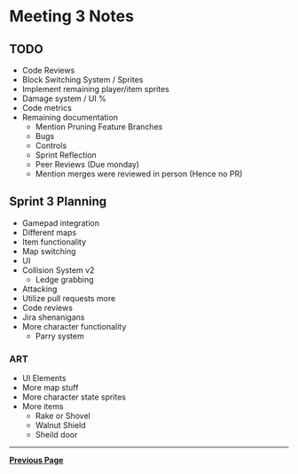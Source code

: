 # Meeting 3 Notes

## TODO

- Code Reviews
- Block Switching System / Sprites
- Implement remaining player/item sprites
- Damage system / UI %
- Code metrics
- Remaining documentation
  - Mention Pruning Feature Branches
  - Bugs
  - Controls
  - Sprint Reflection
  - Peer Reviews (Due monday)
  - Mention merges were reviewed in person (Hence no PR)

## Sprint 3 Planning

- Gamepad integration
- Different maps
- Item functionality
- Map switching
- UI
- Collision System v2
  - Ledge grabbing
- Attacking
- Utilize pull requests more
- Code reviews
- Jira shenanigans
- More character functionality
  - Parry system

### ART

- UI Elements
- More map stuff
- More character state sprites
- More items
  - Rake or Shovel
  - Walnut Shield
  - Sheild door

---

[**Previous Page**](README.md)
